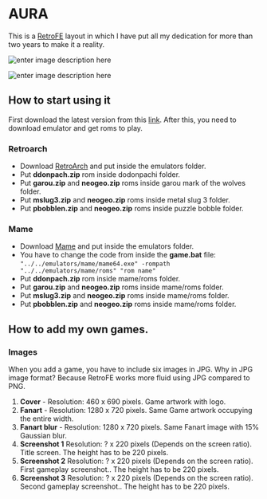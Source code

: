 AURA
=

This is a [RetroFE](http://retrofe.nl) layout in which I have put all my dedication for more than two years to make it a reality.

![enter image description here](https://dl.dropbox.com/s/deczn7e8gi312ge/aura%20menu.jpg?dl=0)

![enter image description here](https://dl.dropbox.com/s/caxcgtv527njzfs/aura%20info.jpg?dl=0)

## How to start using it

First download the latest version from this [link](https://github.com/iGarikoitz/Aura/releases). After this, you need to download emulator and get roms to play.

### Retroarch

* Download [RetroArch](https://www.retroarch.com/?page=platforms) and put inside the emulators folder.
* Put **ddonpach.zip** rom inside dodonpachi folder.
* Put **garou.zip** and **neogeo.zip** roms inside garou mark of the wolves folder.
* Put **mslug3.zip** and **neogeo.zip** roms inside metal slug 3 folder.
* Put **pbobblen.zip** and **neogeo.zip** roms inside puzzle bobble folder.

### Mame

* Download [Mame](https://www.mamedev.org/release.html) and put inside the emulators folder.
* You have to change the code from inside the **game.bat** file:
`"../../emulators/mame/mame64.exe" -rompath "../../emulators/mame/roms" "rom name"`
* Put **ddonpach.zip** rom inside mame/roms folder.
* Put **garou.zip** and **neogeo.zip** roms inside mame/roms folder.
* Put **mslug3.zip** and **neogeo.zip** roms inside mame/roms folder.
* Put **pbobblen.zip** and **neogeo.zip** roms inside mame/roms folder.

## How to add my own games.

### Images
When you add a game, you have to include six images in JPG. Why in JPG image format? Because RetroFE works more fluid using JPG compared to PNG.

 1. **Cover** - Resolution: 460 x 690 pixels.
Game artwork with logo.
 2. **Fanart** -  Resolution: 1280 x 720 pixels.
Same Game artwork occupying the entire width.
 3. **Fanart blur** -  Resolution: 1280 x 720 pixels.
Same Fanart image with 15% Gaussian blur.
 4. **Screenshot 1** Resolution: ? x 220 pixels (Depends on the screen ratio).
Title screen. The height has to be 220 pixels.
 5. **Screenshot 2** Resolution: ? x 220 pixels (Depends on the screen ratio).
First gameplay screenshot.. The height has to be 220 pixels.
 6. **Screenshot 3** Resolution: ? x 220 pixels (Depends on the screen ratio).
Second gameplay screenshot.. The height has to be 220 pixels.
